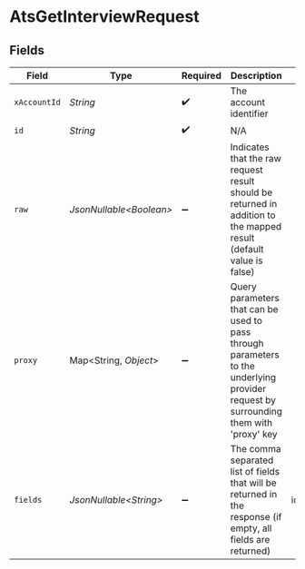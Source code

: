 # AtsGetInterviewRequest


## Fields

| Field                                                                                                                                                                                                                                                        | Type                                                                                                                                                                                                                                                         | Required                                                                                                                                                                                                                                                     | Description                                                                                                                                                                                                                                                  | Example                                                                                                                                                                                                                                                      |
| ------------------------------------------------------------------------------------------------------------------------------------------------------------------------------------------------------------------------------------------------------------ | ------------------------------------------------------------------------------------------------------------------------------------------------------------------------------------------------------------------------------------------------------------ | ------------------------------------------------------------------------------------------------------------------------------------------------------------------------------------------------------------------------------------------------------------ | ------------------------------------------------------------------------------------------------------------------------------------------------------------------------------------------------------------------------------------------------------------ | ------------------------------------------------------------------------------------------------------------------------------------------------------------------------------------------------------------------------------------------------------------ |
| `xAccountId`                                                                                                                                                                                                                                                 | *String*                                                                                                                                                                                                                                                     | :heavy_check_mark:                                                                                                                                                                                                                                           | The account identifier                                                                                                                                                                                                                                       |                                                                                                                                                                                                                                                              |
| `id`                                                                                                                                                                                                                                                         | *String*                                                                                                                                                                                                                                                     | :heavy_check_mark:                                                                                                                                                                                                                                           | N/A                                                                                                                                                                                                                                                          |                                                                                                                                                                                                                                                              |
| `raw`                                                                                                                                                                                                                                                        | *JsonNullable\<Boolean>*                                                                                                                                                                                                                                     | :heavy_minus_sign:                                                                                                                                                                                                                                           | Indicates that the raw request result should be returned in addition to the mapped result (default value is false)                                                                                                                                           |                                                                                                                                                                                                                                                              |
| `proxy`                                                                                                                                                                                                                                                      | Map\<String, *Object*>                                                                                                                                                                                                                                       | :heavy_minus_sign:                                                                                                                                                                                                                                           | Query parameters that can be used to pass through parameters to the underlying provider request by surrounding them with 'proxy' key                                                                                                                         |                                                                                                                                                                                                                                                              |
| `fields`                                                                                                                                                                                                                                                     | *JsonNullable\<String>*                                                                                                                                                                                                                                      | :heavy_minus_sign:                                                                                                                                                                                                                                           | The comma separated list of fields that will be returned in the response (if empty, all fields are returned)                                                                                                                                                 | id,remote_id,application_id,remote_application_id,interview_stage_id,remote_interview_stage_id,interview_stage,status,interview_status,interviewer_ids,remote_interviewer_ids,interview_parts,interviewers,start_at,end_at,meeting_url,created_at,updated_at |